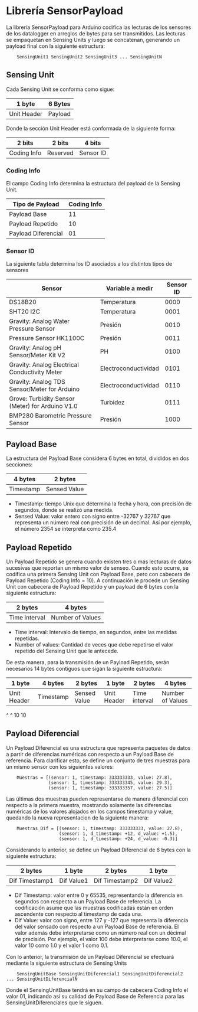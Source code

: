 # Librería SensorPayload

La librería SensorPayload para Arduino codifica las lecturas de los sensores de los datalogger en arreglos de bytes para ser transmitidos. Las lecturas se empaquetan en Sensing Units y luego se concatenan, generando un payload final con la siguiente estructura:

        SensingUnit1 SensingUnit2 SensingUnit3 ... SensingUnitN

## Sensing Unit

Cada Sensing Unit se conforma como sigue:

| 1 byte      | 6 Bytes   |
|-------------|-----------|
| Unit Header | Payload   |

Donde la sección Unit Header está conformada de la siguiente forma:

| 2 bits      | 2 bits    | 4 bits    | 
|-------------|-----------|-----------|
| Coding Info | Reserved  | Sensor ID |

### Coding Info

El campo Coding Info determina la estructura del payload de la Sensing Unit.

| Tipo de Payload     | Coding Info |
|---------------------|-------------|
| Payload Base        | 11          |
| Payload Repetido    | 10          |
| Payload Diferencial | 01          |

### Sensor ID 

La siguiente tabla determina los ID asociados a los distintos tipos de sensores

| Sensor                                           | Variable a medir     | Sensor ID |
|--------------------------------------------------|----------------------|-----------|
| DS18B20                                          | Temperatura          | 0000      |
| SHT20 I2C                                        | Temperatura          | 0001      |
| Gravity: Analog Water Pressure Sensor            | Presión              | 0010      |
| Pressure Sensor HK1100C                          | Presión              | 0011      |
| Gravity: Analog pH Sensor/Meter Kit V2           | PH                   | 0100      |
| Gravity: Analog Electrical Conductivity Meter    | Electroconductividad | 0101      |
| Gravity: Analog TDS Sensor/Meter for Arduino     | Electroconductividad | 0110      |
| Grove: Turbidity Sensor (Meter) for Arduino V1.0 | Turbidez             | 0111      |
| BMP280 Barometric Pressure Sensor                | Presión              | 1000      |

## Payload Base

La estructura del Payload Base considera 6 bytes en total, divididos en dos secciones:

| 4 bytes   | 2 bytes      |
|-----------|--------------|
| Timestamp | Sensed Value |

* Timestamp: tiempo Unix que determina la fecha y hora, con precisión de segundos, donde se realizó una medida.
* Sensed Value: valor entero con signo entre -32767 y 32767 que representa un número real con precisión de un decimal. Así por ejemplo, el número 2354 se interpreta como 235.4

## Payload Repetido

Un Payload Repetido se genera cuando existen tres o más lecturas de datos sucesivas que reportan un mismo valor de senseo. Cuando esto ocurre, se codifica una primera Sensing Unit con Payload Base, pero con cabecera de Payload Repetido (Coding Info = 10). A continuación le procede un Sensing Unit con cabecera de Payload Repetido y un payload de 6 bytes con la siguiente estructura:

| 2 bytes       | 4 bytes          |
|---------------|------------------|
| Time interval | Number of Values |

* Time interval: Intervalo de tiempo, en segundos, entre las medidas repetidas.
* Number of values: Cantidad de veces que debe repetirse el valor repetido del Sensing Unit que le antecede.

De esta manera, para la transmisión de un Payload Repetido, serán necesarios 14 bytes contiguos que sigan la siguiente estructura:

| 1 byte      | 4 bytes   | 2 bytes      | 1 byte      | 2 bytes       | 4 bytes          |
|-------------|-----------|--------------|-------------|---------------|------------------|
| Unit Header | Timestamp | Sensed Value | Unit Header | Time interval | Number of Values |
^                                        ^
10                                       10

## Payload Diferencial

Un Payload Diferencial es una estructura que representa paquetes de datos a partir de diferencias numéricas con respecto a un Payload Base de referencia. Para clarificar esto, se define un conjunto de tres muestras para un mismo sensor con los siguientes valores:

        Muestras = [(sensor: 1, timestamp: 333333333, value: 27.8),
                    (sensor: 1, timestamp: 333333345, value: 29.3),
                    (sensor: 1, timestamp: 333333357, value: 27.5)]

Las últimas dos muestras pueden representarse de manera diferencial con respecto a la primera muestra, mostrando solamente las diferencias numéricas de los valores alojados en los campos timestamp y value, quedando la nueva representacion de la siguiente manera:

        Muestras_Dif = [(sensor: 1, timestamp: 333333333, value: 27.8),
                        (sensor: 1, d_timestamp: +12, d_value: +1.5),
                        (sensor: 1, d_timestamp: +24, d_value: -0.3)]

Considerando lo anterior, se define un Payload Diferencial de 6 bytes con la siguiente estructura:

| 2 bytes        | 1 byte     | 2 bytes        | 1 byte     |
|----------------|------------|----------------|------------|
| Dif Timestamp1 | Dif Value1 | Dif Timestamp2 | Dif Value2 |

* Dif Timestamp: valor entre 0 y 65535, representando la diferencia en segundos con respecto a un Payload Base de referencia. La codificación asume que las muestras codificadas están en orden ascendente con respecto al timestamp de cada una.
* Dif Value: valor con signo, entre 127 y -127 que representa la diferencia del valor sensado con respecto a un Payload Base de referencia. El valor además debe interpretarse como un número real con un décimal de precisión. Por ejemplo, el valor 100 debe interpretarse como 10.0, el valor 10 como 1.0 y el valor 1 como 0.1.

Con lo anterior, la transmisión de un Payload Diferencial se efectuará mediante la siguiente estructura de Sensing Units

        SensingUnitBase SensingUnitDiferencial1 SensingUnitDiferencial2 ... SensingUnitDiferencialN

Donde el SensingUnitBase tendrá en su campo de cabecera Coding Info el valor 01, indicando así su calidad de Payload Base de Referencia para las SensingUnitDiferenciales que le siguen.

